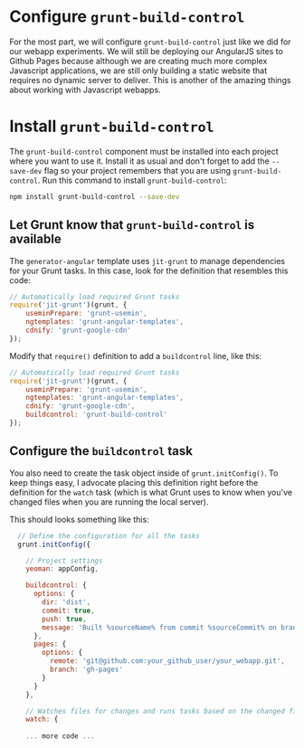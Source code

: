 # Configure `grunt-build-control`
For the most part, we will configure `grunt-build-control` just like we did for our webapp experiments. We will still be deploying our AngularJS sites to Github Pages because although we are creating much more complex Javascript applications, we are still only building a static website that requires no dynamic server to deliver. This is another of the amazing things about working with Javascript webapps.

# Install `grunt-build-control`
The `grunt-build-control` component must be installed into each project where you want to use it. Install it as usual and don't forget to add the `--save-dev` flag so your project remembers that you are using `grunt-build-control`. Run this command to install `grunt-build-control`:

```bash
npm install grunt-build-control --save-dev
```

## Let Grunt know that `grunt-build-control` is available
The `generator-angular` template uses `jit-grunt` to manage dependencies for your Grunt tasks. In this case, look for the definition that resembles this code:

```js
// Automatically load required Grunt tasks
require('jit-grunt')(grunt, {
    useminPrepare: 'grunt-usemin',
    ngtemplates: 'grunt-angular-templates',
    cdnify: 'grunt-google-cdn'
});
```

Modify that `require()` definition to add a `buildcontrol` line, like this:

```js
// Automatically load required Grunt tasks
require('jit-grunt')(grunt, {
    useminPrepare: 'grunt-usemin',
    ngtemplates: 'grunt-angular-templates',
    cdnify: 'grunt-google-cdn',
    buildcontrol: 'grunt-build-control'
});
```

## Configure the `buildcontrol` task
You also need to create the task object inside of `grunt.initConfig()`. To keep things easy, I advocate placing this definition right before the definition for the `watch` task (which is what Grunt uses to know when you've changed files when you are running the local server).

This should looks something like this:

```js
  // Define the configuration for all the tasks
  grunt.initConfig({

    // Project settings
    yeoman: appConfig,

    buildcontrol: {
      options: {
        dir: 'dist',
        commit: true,
        push: true,
        message: 'Built %sourceName% from commit %sourceCommit% on branch %sourceBranch%'
      },
      pages: {
        options: {
          remote: 'git@github.com:your_github_user/your_webapp.git',
          branch: 'gh-pages'
        }
      }
    },

    // Watches files for changes and runs tasks based on the changed files
    watch: {
    
    ... more code ...
```

